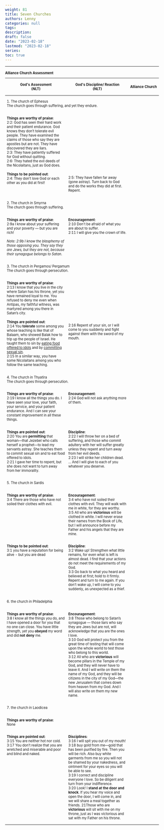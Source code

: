 ```yaml
---
weight: 81
title: Seven Churches 
authors: Lenny
categories: null
tags: 
description: 
draft: false
date: "2023-02-18"
lastmod: "2023-02-18"
series:
toc: true
---
```



<!--more-->
---

<table style="width:100%; font-size: 80%">
<caption style="text-align:left", align = "top"><b>Alliance Church Assessment</b></caption>
<colgroup><col style="width: 40%" /><col style="width: 40%" /><col style="width: 20%" />
</colgroup>
<thead>
  <tr class="left">
    <th><p>God's Assessment <br> (NLT)</p></th>
    <th><p>God's Discipline/ Reaction <br> (NLT)</p></th>
    <th><p>Alliance Church</p></th>
  </tr>
</thead>
<tbody VALIGN=TOP>
  <tr>
  <td colspan = "3" class = "pink subtitle"><p>1. The church of Ephesus  
    <br>The church goes through suffering, and yet they endure.</p>
  </td>
  </tr>
  <tr>
    <td><p><b>Things are worthy of praise</b>:  
    <br>2:2: God has seen their hard work and their patient endurance. God knows they don’t tolerate evil people. They have examined the claims of those who say they are apostles but are not. They have discovered they are liars.   
    <br>2:3: They have patiently suffered for God without quitting.
    <br>2:6: They hated the evil deeds of the Nicolaitans, just as God does.
    </td>
    <td></td>
    <td>
  </tr>
  <tr>
    <td><b>Things to be pointed out</b>:  
    <br>2:4: They don’t love God or each other as you did at first!
    </p></td>
    <td><p>2:5: They have fallen far away (gone astray). Turn back to God and do the works they did at first.  Repent.
    </p></td>
    <td><p>
    </p></td>
  </tr>
  <tr>
  <td colspan = "3" class = "pink subtitle"><p>2. The church in Smyrna  
    <br>The church goes through suffering.</p>
    </td>
  </tr>
  <tr>
    <td><p><b>Things are worthy of praise</b>:  
    <br>2:9a I know about your suffering and your poverty — but you are rich!
    <br><br><i>Note: 2:9b I know the blasphemy of those opposing you. They say they are Jews, but they are not, because their synagogue belongs to Satan.</i>
    </p></td>
    <td><p><b>Encouragement</b>:
    <br>2:10 Don't be afraid of what you are about to suffer.
    <br>2:11 I will give you the crown of life.
    </p></td>
    <td><p>
    </p></td>
  </tr>
  <tr>
  <td colspan = "3" class = "pink subtitle"><p>3. The church in Pergamos/ Pergamum  
    <br>The church goes through persecution. </p>
  </td>
  </tr>
  <tr>
    <td><p><b>Things are worthy of praise</b>:
    <br>2:13 I know that you live in the city where Satan has his throne, yet you have remained loyal to me. You refused to deny me even when Antipas, my faithful witness, was martyred among you there in Satan’s city.
    </td>
    <td></td>
    <td></td>
  </tr>
  <tr>
    <td><b>Things are pointed out</b>:
    <br>2:14 You <b>tolerate</b> some among you whose teaching is like that of Balaam, who showed Balak how to trip up the people of Israel. He taught them to sin by <u class = "red">eating food offered to idols</u> and by <u class = "red">committing sexual sin</u>.
<br>2:15 In a similar way, you have some Nicolaitans among you who follow the same teaching. 
    </p></td>
    <td><p>2:16 Repent of your sin, or I will come to you suddenly and fight against them with the sword of my mouth.
    </p></td>
    <td><p>
    </p></td>  
  </tr>
  <tr>
  <td colspan = "3" class = "pink subtitle"><p>4. The church in Thyatira  
    <br>The church goes through persecution. </p>
  </td>
  </tr>
  <tr>
    <td><p><b>Things are worthy of praise</b>:
    <br>2:19 I know all the things you do. I have seen your love, your faith, your service, and your patient endurance. And I can see your constant improvement in all these things.
    <td><p><b>Encouragement</b>:
    <br>2:24 God will not ask anything more of them.
    </p></td>
    <td></td>
  </tr>
  <tr>
    <td><p><b>Things are pointed out</b>:
    <br>2:20 You are <b>permitting</b> that woman—that Jezebel who calls herself a prophet—to lead my servants astray. She teaches them to commit sexual sin and to eat food offered to idols.
<br>2:21 I gave her time to repent, but she does not want to turn away from her immorality.
    </p></td>
    <td><p><b>Discipline</b>:
    <br>2:22 I will throw her on a bed of suffering, and those who commit adultery with her will suffer greatly unless they repent and turn away from her evil deeds.
<br>2:23 I will strike her children dead. ... And I will give to each of you whatever you deserve. 
    </p></td>
    <td><p>
    </p></td>
  </tr>
  <tr>
  <td colspan = "3" class = "pink subtitle"><p>5. The church in Sardis</p>
  </td>
  </tr>
  <tr>
    <td><p><b>Things are worthy of praise</b>:
    <br>3:4 There are those who have not soiled their clothes with evil.
    </p></td>
    <td><p><b>Encouragement</b>:
    <br>3:4 who have not soiled their clothes with evil. They will walk with me in white, for they are worthy.
<br>3:5 All who are <b>victorious</b> will be clothed in white. I will never erase their names from the Book of Life, but I will announce before my Father and his angels that they are mine.
    </td>
    <td></td>
  </tr>
  <tr>
    <td><p><b>Things to be pointed out</b>:
    <br>3:1 you have a reputation for being alive - but you are dead
    </p>
    </td>
    <td><p><b>Discipline</b>:
    <br>3:2 Wake up! Strengthen what little remains, for even what is left is almost dead. I find that your actions do not meet the requirements of my God.
<br>3:3 Go back to what you heard and believed at first; hold to it firmly. Repent and turn to me again. If you don’t wake up, I will come to you suddenly, as unexpected as a thief.
    </p></td>
    <td><p>
    </p></td>  
  </tr>
  <tr>
    <td colspan = "3" class = "pink subtitle"><p>6. the church in Philadelphia</p>
    </td>
  </tr>
  <tr>
    <td><p><b>Things are worthy of praise</b>:
    <br>3:8 I know all the things you do, and I have opened a door for you that no one can close. You have little strength, yet you <b>obeyed</b> my word and did <b>not deny</b> me.
    </p></td>
    <td><p><b>Encouragement</b>:
    <br>3:8 Those who belong to Satan’s synagogue — those liars who say they are Jews but are not, will acknowledge that you are the ones I love.
    <br>3:10 God will protect you from the great time of testing that will come upon the whole world to test those who belong to this world. 
    <br>3:12 All who are <b>victorious</b> will become pillars in the Temple of my God, and they will never have to leave it. And I will write on them the name of my God, and they will be citizens in the city of my God—the new Jerusalem that comes down from heaven from my God. And I will also write on them my new name.
    </p></td>
    <td><p>
    </p></td>  
  </tr>
  <tr>
    <td colspan = "3" class = "pink subtitle"><p>7. the church in Laodicea</p>
    </td>
  </tr>
  <tr>
    <td><p><b>Things are worthy of praise</b>:
    <br> None
    </p></td>
    <td></td><td></td>
  </tr>
  <tr>
    <td><p><b>Things are pointed out</b>:
    <br>3:15 You are neither hot nor cold. 
    <br>3:17 You don’t realize that you are wretched and miserable and poor and blind and naked. 
    </p></td>
    <td><p><b>Disciplines</b>:
    <br>3:16 I will spit you out of my mouth!
    <br>3:18 buy gold from me—gold that has been purified by fire. Then you will be rich. Also buy white garments from me so you will not be shamed by your nakedness, and ointment for your eyes so you will be able to see.
<br>3:19 I correct and discipline everyone I love. So be diligent and turn from your indifference.
<br>3:20 Look! I <b>stand at the door and knock</b>. If you hear my voice and open the door, I will come in, and we will share a meal together as friends.
21Those who are <b>victorious</b> will sit with me on my throne, just as I was victorious and sat with my Father on his throne.
    </p></td>
    <td><p>
    </p></td>
  </tr>
</tbody>
</table>
